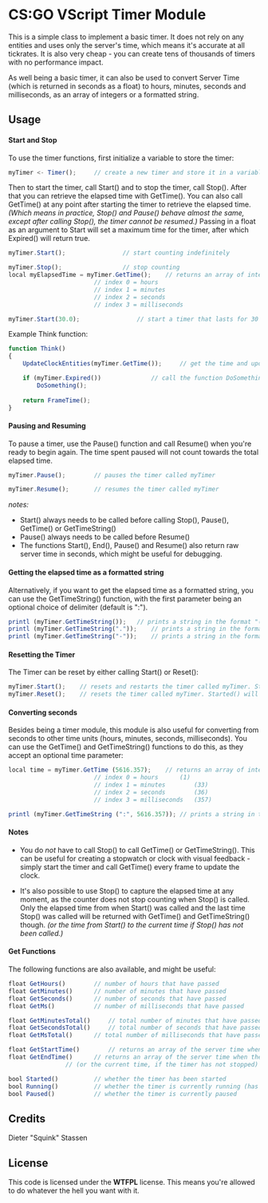 
# CS:GO VScript Timer Module
This is a simple class to implement a basic timer. It does not rely on any entities and uses only the server's time, which means it's accurate at all tickrates. It is also very cheap - you can create tens of thousands of timers with no performance impact.

As well being a basic timer, it can also be used to convert Server Time (which is returned in seconds as a float) to hours, minutes, seconds and milliseconds, as an array of integers or a formatted string.

## Usage
#### Start and Stop
To use the timer functions, first initialize a variable to store the timer:

```javascript
myTimer <- Timer();		// create a new timer and store it in a variable called myTimer
```

Then to start the timer, call Start() and to stop the timer, call Stop(). After that you can retrieve the elapsed time with GetTime(). You can also call GetTime() at any point after starting the timer to retrieve the elapsed time.
*(Which means in practice, Stop() and Pause() behave almost the same, except after calling Stop(), the timer cannot be resumed.)*
Passing in a float as an argument to Start will set a maximum time for the timer, after which Expired() will return true.

```javascript
myTimer.Start();				// start counting indefinitely
```
```javascript
myTimer.Stop();					// stop counting
local myElapsedTime = myTimer.GetTime();	// returns an array of integer values
						// index 0 = hours
						// index 1 = minutes
						// index 2 = seconds
						// index 3 = milliseconds
```
```javascript
myTimer.Start(30.0);				// start a timer that lasts for 30 seconds
```
Example Think function:
```javascript
function Think()
{
	UpdateClockEntities(myTimer.GetTime());		// get the time and update in game clock entities

	if (myTimer.Expired())				// call the function DoSomething when the timer has expired
		DoSomething();
		
	return FrameTime();
}
```
#### Pausing and Resuming
To pause a timer, use the Pause() function and call Resume() when you're ready to begin again. The time spent paused will not count towards the total elapsed time.
```javascript
myTimer.Pause();		// pauses the timer called myTimer
```
```javascript
myTimer.Resume();		// resumes the timer called myTimer
```
*notes:*
* Start() always needs to be called before calling Stop(), Pause(), GetTime() or GetTimeString()
* Pause() always needs to be called before Resume()
* The functions Start(), End(), Pause() and Resume() also return raw server time in seconds, which might be useful for debugging.
#### Getting the elapsed time as a formatted string
Alternatively, if you want to get the elapsed time as a formatted string, you can use the GetTimeString() function, with the first parameter being an optional choice of delimiter (default is ":").
```javascript
printl (myTimer.GetTimeString());	// prints a string in the format "(h)h:mm:ss:msmsms"
printl (myTimer.GetTimeString("."));	// prints a string in the format "(h)h.mm.ss.msmsms"
printl (myTimer.GetTimeString("-"));	// prints a string in the format "(h)h-mm-ss-msmsms"
```
#### Resetting the Timer
The Timer can be reset by either calling Start() or Reset():
```javascript
myTimer.Start();	// resets and restarts the timer called myTimer. Started() will return true.
myTimer.Reset();	// resets the timer called myTimer. Started() will return false.
```
#### Converting seconds
Besides being a timer module, this module is also useful for converting from seconds to other time units (hours, minutes, seconds, milliseconds).
You can use the GetTime() and GetTimeString() functions to do this, as they accept an optional time parameter:
```javascript
local time = myTimer.GetTime (5616.357);	// returns an array of integer values
						// index 0 = hours 		(1)
						// index 1 = minutes		(33)
						// index 2 = seconds		(36)
						// index 3 = milliseconds	(357)
```
```javascript
printl (myTimer.GetTimeString (":", 5616.357)); // prints a string in the format "1:33:36:357"
```
#### Notes
* You do *not* have to call Stop() to call GetTime() or GetTimeString(). This can be useful for creating a stopwatch or clock with visual feedback - simply start the timer and call GetTime() every frame to update the clock.

* It's also possible to use Stop() to capture the elapsed time at any moment, as the counter does not stop counting when Stop() is called.
Only the elapsed time from when Start() was called and the last time Stop() was called will be returned with GetTime() and GetTimeString() though.
*(or the time from Start() to the current time if Stop() has not been called.)*
#### Get Functions
The following functions are also available, and might be useful:
```javascript
float GetHours()		// number of hours that have passed
float GetMinutes()		// number of minutes that have passed
float GetSeconds()		// number of seconds that have passed
float GetMs()			// number of milliseconds that have passed

float GetMinutesTotal()		// total number of minutes that have passed
float GetSecondsTotal()		// total number of seconds that have passed
float GetMsTotal()		// total number of milliseconds that have passed

float GetStartTime()		// returns an array of the server time when the timer started (similar to GetTime)
float GetEndTime()		// returns an array of the server time when the timer stopped
				// (or the current time, if the timer has not stopped)

bool Started()			// whether the timer has been started
bool Running()			// whether the timer is currently running (has not been stopped with Stop() or Reset())
bool Paused()			// whether the timer is currently paused
```

## Credits
Dieter "Squink" Stassen
## License
This code is licensed under the  **WTFPL** license. This means you're allowed to do whatever the hell you want with it.

